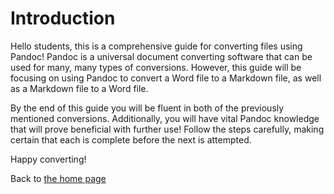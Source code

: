 # Introduction

Hello students, this is a comprehensive guide for converting files using Pandoc! Pandoc is a universal document converting software that can be used for many, many types of conversions. However, this guide will be focusing on using Pandoc to convert a Word file to a Markdown file, as well as a Markdown file to a Word file.

By the end of this guide you will be fluent in both of the previously mentioned conversions. Additionally, you will have vital Pandoc knowledge that will prove beneficial with further use! Follow the steps carefully, making certain that each is complete before the next is attempted.

Happy converting!

Back to [the home page](index.md)
